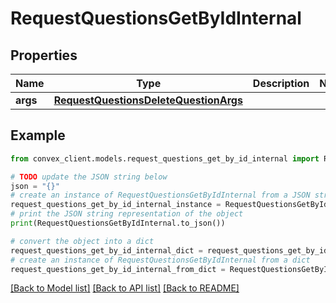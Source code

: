 # RequestQuestionsGetByIdInternal


## Properties

Name | Type | Description | Notes
------------ | ------------- | ------------- | -------------
**args** | [**RequestQuestionsDeleteQuestionArgs**](RequestQuestionsDeleteQuestionArgs.md) |  | 

## Example

```python
from convex_client.models.request_questions_get_by_id_internal import RequestQuestionsGetByIdInternal

# TODO update the JSON string below
json = "{}"
# create an instance of RequestQuestionsGetByIdInternal from a JSON string
request_questions_get_by_id_internal_instance = RequestQuestionsGetByIdInternal.from_json(json)
# print the JSON string representation of the object
print(RequestQuestionsGetByIdInternal.to_json())

# convert the object into a dict
request_questions_get_by_id_internal_dict = request_questions_get_by_id_internal_instance.to_dict()
# create an instance of RequestQuestionsGetByIdInternal from a dict
request_questions_get_by_id_internal_from_dict = RequestQuestionsGetByIdInternal.from_dict(request_questions_get_by_id_internal_dict)
```
[[Back to Model list]](../README.md#documentation-for-models) [[Back to API list]](../README.md#documentation-for-api-endpoints) [[Back to README]](../README.md)


